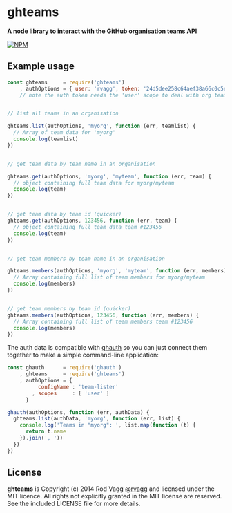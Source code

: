 # ghteams

**A node library to interact with the GitHub organisation teams API**

[![NPM](https://nodei.co/npm/ghteams.png?mini=true)](https://nodei.co/npm/ghteams/)

## Example usage

```js
const ghteams     = require('ghteams')
    , authOptions = { user: 'rvagg', token: '24d5dee258c64aef38a66c0c5eca459c379901c2' }
    // note the auth token needs the 'user' scope to deal with org teams


// list all teams in an organisation

ghteams.list(authOptions, 'myorg', function (err, teamlist) {
  // Array of team data for 'myorg'
  console.log(teamlist)
})


// get team data by team name in an organisation

ghteams.get(authOptions, 'myorg', 'myteam', function (err, team) {
  // object containing full team data for myorg/myteam
  console.log(team)
})


// get team data by team id (quicker)
ghteams.get(authOptions, 123456, function (err, team) {
  // object containing full team data team #123456
  console.log(team)
})


// get team members by team name in an organisation

ghteams.members(authOptions, 'myorg', 'myteam', function (err, members) {
  // Array containing full list of team members for myorg/myteam
  console.log(members)
})


// get team members by team id (quicker)
ghteams.members(authOptions, 123456, function (err, members) {
  // Array containing full list of team members team #123456
  console.log(members)
})
```


The auth data is compatible with [ghauth](https://github.com/rvagg/ghauth) so you can just connect them together to make a simple command-line application:

```js
const ghauth      = require('ghauth')
    , ghteams     = require('ghteams')
    , authOptions = {
          configName : 'team-lister'
        , scopes     : [ 'user' ]
      }

ghauth(authOptions, function (err, authData) {
  ghteams.list(authData, 'myorg', function (err, list) {
    console.log('Teams in "myorg": ', list.map(function (t) {
      return t.name
    }).join(', '))
  })
})
```


## License

**ghteams** is Copyright (c) 2014 Rod Vagg [@rvagg](https://github.com/rvagg) and licensed under the MIT licence. All rights not explicitly granted in the MIT license are reserved. See the included LICENSE file for more details.
